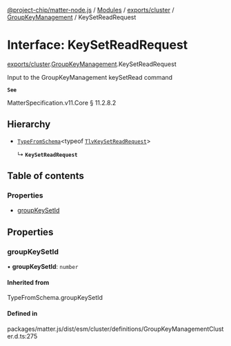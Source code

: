 [@project-chip/matter-node.js](../README.md) / [Modules](../modules.md) / [exports/cluster](../modules/exports_cluster.md) / [GroupKeyManagement](../modules/exports_cluster.GroupKeyManagement.md) / KeySetReadRequest

# Interface: KeySetReadRequest

[exports/cluster](../modules/exports_cluster.md).[GroupKeyManagement](../modules/exports_cluster.GroupKeyManagement.md).KeySetReadRequest

Input to the GroupKeyManagement keySetRead command

**`See`**

MatterSpecification.v11.Core § 11.2.8.2

## Hierarchy

- [`TypeFromSchema`](../modules/exports_tlv.md#typefromschema)\<typeof [`TlvKeySetReadRequest`](../modules/exports_cluster.GroupKeyManagement.md#tlvkeysetreadrequest)\>

  ↳ **`KeySetReadRequest`**

## Table of contents

### Properties

- [groupKeySetId](exports_cluster.GroupKeyManagement.KeySetReadRequest.md#groupkeysetid)

## Properties

### groupKeySetId

• **groupKeySetId**: `number`

#### Inherited from

TypeFromSchema.groupKeySetId

#### Defined in

packages/matter.js/dist/esm/cluster/definitions/GroupKeyManagementCluster.d.ts:275
